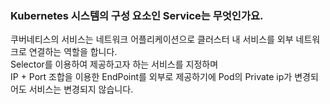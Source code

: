 ### Kubernetes 시스템의 구성 요소인 Service는 무엇인가요.
쿠버네티스의 서비스는 네트워크 어플리케이션으로 클러스터 내 서비스를 외부 네트워크로 연결하는 역할을 합니다.  
Selector를 이용하여 제공하고자 하는 서비스를 지정하며  
IP + Port 조합을 이용한 EndPoint를 외부로 제공하기에 Pod의 Private ip가 변경되어도 서비스는 변경되지 않습니다.